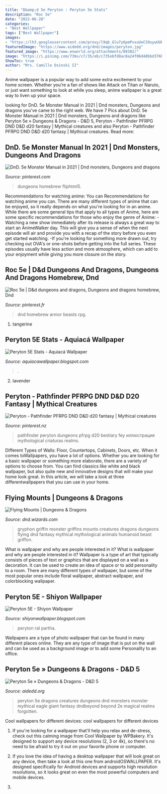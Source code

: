 ```yaml
---
title: "D&amp;d 5e Peryton : Peryton 5e Stats"
description: "Roc 5e"
date: "2022-06-28"
categories:
- "Best Wallpaper"
tags: ["Best Wallpaper"]
images:
- "https://lh3.googleusercontent.com/proxy/l9qb_Glu7y6pmPvxuUeCS9uywUUR3OMNGBwkgZ6RV86b8PwBv2-88-DhTJq0yEXVqoTZTsO5jFcGHtggmWCeAXqRGJraiJrSDFQauk_vYgb4EY5T=w1200-h630-p-k-no-nu"
featuredImage: "https://www.aidedd.org/dnd/images/peryton.jpg"
featured_image: "https://www.enworld.org/attachments/89382/"
image: "https://i.pinimg.com/736x/c7/35/eb/c735ebfd8ac8a24f06d48bbd376bdb36.jpg"
ShowToc: true
author: "Mrs. Camille Osinski II"
---
```



Anime wallpaper is a popular way to add some extra excitement to your home screen. Whether you’re a fan of shows like Attack on Titan or Naruto, or just want something to look at while you sleep, anime wallpaper is a great way to liven up your space.

	

		
looking for DnD. 5e Monster Manual in 2021 | Dnd monsters, Dungeons and dragons you've came to the right web. We have 7 Pics about DnD. 5e Monster Manual in 2021 | Dnd monsters, Dungeons and dragons like Peryton 5e » Dungeons &amp; Dragons - D&amp;D 5, Peryton - Pathfinder PFRPG DND D&amp;D d20 fantasy | Mythical creatures and also Peryton - Pathfinder PFRPG DND D&amp;D d20 fantasy | Mythical creatures. Read more:
		
    
## DnD. 5e Monster Manual In 2021 | Dnd Monsters, Dungeons And Dragons

<img loading=lazy src="https://i.pinimg.com/originals/3c/a1/56/3ca156751158a96993776d132ea5f041.jpg" onerror="this.onerror=null;this.src='https://tse2.mm.bing.net/th?id=OIP.kS8wmHW3AGHJjARz5UcVjgHaKQ&amp;pid=15.1';" alt="DnD. 5e Monster Manual in 2021 | Dnd monsters, Dungeons and dragons">

_Source: pinterest.com_

>dungeons homebrew fliphtml5. 

	

Recommendations for watching anime: You can
Recommendations for watching anime you can. There are many different types of anime that can be enjoyed, so it really depends on what you're looking for in an anime. While there are some general tips that apply to all types of Anime, here are some specific recommendations for those who enjoy the genre of Anime: 
-Watching a new show immediately after its release is always a great way to start an AnimeWalker day. This will give you a sense of when the next episode will air and provide you with a recap of the story before you even get started watching. 
-If you're looking for something more drawn out, try checking out OVA's or one-shots before getting into the full series. These episodes usually have less action and more atmosphere, which can add to your enjoyment while giving you more closure on the story.

    
## Roc 5e | D&amp;d Dungeons And Dragons, Dungeons And Dragons Homebrew, Dnd

<img loading=lazy src="https://i.pinimg.com/736x/c7/35/eb/c735ebfd8ac8a24f06d48bbd376bdb36.jpg" onerror="this.onerror=null;this.src='https://tse3.mm.bing.net/th?id=OIP.nhaiyqg_CqmfnJ-kHrEbOgHaKZ&amp;pid=15.1';" alt="Roc 5e | D&amp;d dungeons and dragons, Dungeons and dragons homebrew, Dnd">

_Source: pinterest.fr_

>dnd homebrew armor beasts rpg. 

	

1. tangerine 

    
## Peryton 5E Stats - Aquiacá Wallpaper

<img loading=lazy src="https://lh3.googleusercontent.com/proxy/l9qb_Glu7y6pmPvxuUeCS9uywUUR3OMNGBwkgZ6RV86b8PwBv2-88-DhTJq0yEXVqoTZTsO5jFcGHtggmWCeAXqRGJraiJrSDFQauk_vYgb4EY5T=w1200-h630-p-k-no-nu" onerror="this.onerror=null;this.src='https://tse2.mm.bing.net/th?id=OIP._ypAlgM1tdjjrDmzItxtHQHaEM&amp;pid=15.1';" alt="Peryton 5E Stats - Aquiacá Wallpaper">

_Source: aquiacawallpaper.blogspot.com_

>. 

	

2. lavender 

    
## Peryton - Pathfinder PFRPG DND D&amp;D D20 Fantasy | Mythical Creatures

<img loading=lazy src="https://i.pinimg.com/originals/87/0f/c8/870fc86b2e8b3b51a0fe0e867210830b.png" onerror="this.onerror=null;this.src='https://tse4.mm.bing.net/th?id=OIP.GNZug5rkq5t0kPLteHRG2wHaIW&amp;pid=15.1';" alt="Peryton - Pathfinder PFRPG DND D&amp;D d20 fantasy | Mythical creatures">

_Source: pinterest.nz_

>pathfinder peryton dungeons pfrpg d20 bestiary fey иллюстрация mythological criaturas realms. 

	

Different Types of Walls: Floor, Countertops, Cabinets, Doors, etc.
When it comes toWallpapers, you have a lot of options. Whether you are looking for a basic wallpaper or something more elaborate, there are a variety of options to choose from. You can find classics like white and black wallpaper, but also quite new and innovative designs that will make your home look great. In this article, we will take a look at three differentwallpapers that you can use in your home.

    
## Flying Mounts | Dungeons &amp; Dragons

<img loading=lazy src="http://media.wizards.com/legacy/dnd/images/alumni_20121207_2.jpg" onerror="this.onerror=null;this.src='https://tse4.mm.bing.net/th?id=OIP.9t_AVVBKCkoCnRK_DllGLQHaFN&amp;pid=15.1';" alt="Flying Mounts | Dungeons &amp; Dragons">

_Source: dnd.wizards.com_

>gryphon griffin monster griffins mounts creatures dragons dungeons flying dnd fantasy mythical mythological animals humanoid beast griffon. 

	

What is wallpaper and why are people interested in it?
What is wallpaper and why are people interested in it?
Wallpaper is a type of art that typically consists of pieces of text or graphics that are displayed on a wall as a decoration. It can be used to create an idea of space or to add personality to a room. There are many different types of wallpaper, but some of the most popular ones include floral wallpaper, abstract wallpaper, and colorblocking wallpaper.

    
## Peryton 5E - Shiyon Wallpaper

<img loading=lazy src="https://www.enworld.org/attachments/89382/" onerror="this.onerror=null;this.src='https://tse1.mm.bing.net/th?id=OIP.A3Bx8BkyICK9kJj0uL96-wAAAA&amp;pid=15.1';" alt="Peryton 5E - Shiyon Wallpaper">

_Source: shiyonwallpaper.blogspot.com_

>peryton ral partha. 

	



Wallpapers are a type of photo wallpaper that can be found in many different places online. They are any type of image that is put on the wall and can be used as a background image or to add some Personality to an office.

    
## Peryton 5e » Dungeons &amp; Dragons - D&amp;D 5

<img loading=lazy src="https://www.aidedd.org/dnd/images/peryton.jpg" onerror="this.onerror=null;this.src='https://tse3.mm.bing.net/th?id=OIP.DPkm6iEbpxv9lAnC0ZIJWQHaHq&amp;pid=15.1';" alt="Peryton 5e » Dungeons &amp; Dragons - D&amp;D 5">

_Source: aidedd.org_

>peryton 5e dragons creatures dungeons dnd monsters monster mythical eagle giant fantasy dndbeyond beyond 2e magical realms forgotten. 

	

Cool wallpapers for different devices:
cool wallpapers for different devices 

1. If you're looking for a wallpaper that'll help you relax and de-stress, check out this calming image from Cool Wallpaper by WPBakery. It's designed to support any device resolutions (2, 3 or 4k), so there's no need to be afraid to try it out on your favorite phone or computer.

2. If you love the idea of having a desktop wallpaper that will look great on any device, then take a look at this one from androidOSWALLPAPER. It's designed specifically for Android devices and supports high resolution resolutions, so it looks great on even the most powerful computers and mobile devices.

3.

